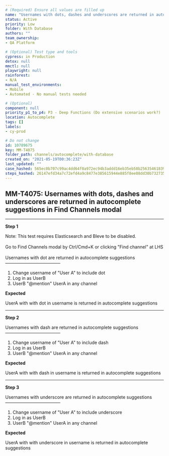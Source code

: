 ```yaml
---
# (Required) Ensure all values are filled up
name: "Usernames with dots, dashes and underscores are returned in autocomplete suggestions in Find Channels modal"
status: Active
priority: Low
folder: With Database
authors: ""
team_ownership: 
- QA Platform

# (Optional) Test type and tools
cypress: in Production
detox: null
mmctl: null
playwright: null
rainforest: 
- N/A
manual_test_environments: 
- Mobile
- Automated - No manual tests needed

# (Optional)
component: null
priority_p1_to_p4: P3 - Deep Functions (Do extensive scenarios work?)
location: Autocomplete
tags: []
labels: 
- cy-prod

# Do not change
id: 10789675
key: MM-T4075
folder_path: channels/autocomplete/with-database
created_on: "2021-05-19T00:36:23Z"
last_updated: ""
case_hashed: 565ec0b707c99ac4dd64f0a972ec94b3addd16eb35eb58b256354618392f3aa2b951bbf150c97ce8165cd6e17a454fac
steps_hashed: 26147efd34a7c72efd4a9c8477e385615944e885f8ee08dd30b732735fe92ee8bf845bb4b004ec40def013245aa0695e
---
```


## MM-T4075: Usernames with dots, dashes and underscores are returned in autocomplete suggestions in Find Channels modal

---

**Step 1**

Note: This test requires Elasticsearch and Bleve to be disabled.\
\
Go to Find Channels modal by Ctrl/Cmd+K or clicking "Find channel" at LHS\
\
Usernames with dot are returned in autocomplete suggestions\
–––––––––––––––––––––––––

1. Change username of "User A" to include dot
2. Log in as UserB
3. UserB "@mention" UserA in any channel

**Expected**

UserA with with dot in username is returned in autocomplete suggestions

---

**Step 2**

Usernames with dash are returned in autocomplete suggestions\
–––––––––––––––––––––––––

1. Change username of "User A" to include dash
2. Log in as UserB
3. UserB "@mention" UserA in any channel

**Expected**

UserA with with dash in username is returned in autocomplete suggestions

---

**Step 3**

Usernames with underscore are returned in autocomplete suggestions\
–––––––––––––––––––––––––

1. Change username of "User A" to include underscore
2. Log in as UserB
3. UserB "@mention" UserA in any channel

**Expected**

UserA with with underscore in username is returned in autocomplete suggestions
